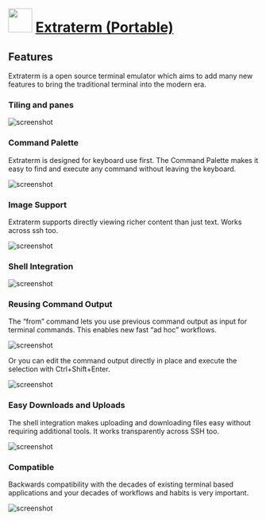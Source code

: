 ﻿# <img src="https://cdn.jsdelivr.net/gh/chtof/chocolatey-packages/automatic/extraterm.portable/extraterm.portable.png" width="48" height="48"/> [Extraterm (Portable)](https://chocolatey.org/packages/extraterm.portable)

## Features
Extraterm is a open source terminal emulator which aims to add many new features to bring the traditional terminal into the modern era.

### Tiling and panes

![screenshot](https://cdn.jsdelivr.net/gh/chtof/chocolatey-packages/automatic/extraterm.portable/screenshot1.png)

### Command Palette
Extraterm is designed for keyboard use first. The Command Palette makes it easy to find and execute any command without leaving the keyboard.

![screenshot](https://cdn.jsdelivr.net/gh/chtof/chocolatey-packages/automatic/extraterm.portable/screenshot2.png)

### Image Support
Extraterm supports directly viewing richer content than just text. Works across ssh too.

![screenshot](https://cdn.jsdelivr.net/gh/chtof/chocolatey-packages/automatic/extraterm.portable/screenshot3.png)

### Shell Integration

![screenshot](https://cdn.jsdelivr.net/gh/chtof/chocolatey-packages/automatic/extraterm.portable/screenshot4.gif)

### Reusing Command Output
The “from” command lets you use previous command output as input for terminal commands. This enables new fast “ad hoc” workflows.

![screenshot](https://cdn.jsdelivr.net/gh/chtof/chocolatey-packages/automatic/extraterm.portable/screenshot5.gif)

Or you can edit the command output directly in place and execute the selection with Ctrl+Shift+Enter.

![screenshot](https://cdn.jsdelivr.net/gh/chtof/chocolatey-packages/automatic/extraterm.portable/screenshot6.gif)

### Easy Downloads and Uploads
The shell integration makes uploading and downloading files easy without requiring additional tools. It works transparently across SSH too.

![screenshot](https://cdn.jsdelivr.net/gh/chtof/chocolatey-packages/automatic/extraterm.portable/screenshot7.png)

### Compatible
Backwards compatibility with the decades of existing terminal based applications and your decades of workflows and habits is very important.

![screenshot](https://cdn.jsdelivr.net/gh/chtof/chocolatey-packages/automatic/extraterm.portable/screenshot8.gif)